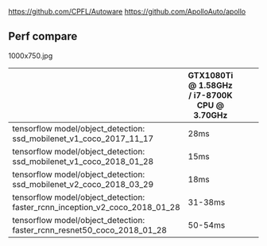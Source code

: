 https://github.com/CPFL/Autoware
https://github.com/ApolloAuto/apollo


## Perf compare


1000x750.jpg

|   | GTX1080Ti @ 1.58GHz / i7-8700K CPU @ 3.70GHz |   |   |   |
|---|---|---|---|---|
| tensorflow model/object_detection: ssd_mobilenet_v1_coco_2017_11_17 | 28ms |   |   |   |
| tensorflow model/object_detection: ssd_mobilenet_v1_coco_2018_01_28 | 15ms |   |   |   |
| tensorflow model/object_detection: ssd_mobilenet_v2_coco_2018_03_29 | 18ms |   |   |   |
| tensorflow model/object_detection: faster_rcnn_inception_v2_coco_2018_01_28 | 31-38ms |   |   |   |
| tensorflow model/object_detection: faster_rcnn_resnet50_coco_2018_01_28 | 50-54ms |   |   |   |



